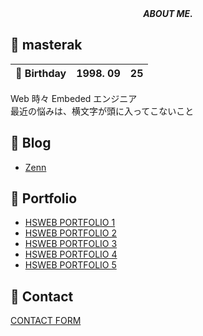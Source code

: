 <div align="center">
    <i>
      <b>
        ABOUT ME.
      </b>
    </i>
</div>

## &#x1f914; masterak

| &#x1f382; Birthday | 1998. 09 | 25 |
| --- | :---: | --- |

<p>
    Web 時々 Embeded エンジニア<br>
    最近の悩みは、横文字が頭に入ってこないこと
</p>


## &#x1f4d2; Blog

- [Zenn](https://zenn.dev/masterak)

## &#x1f4f8; Portfolio

- [HSWEB PORTFOLIO 1](https://portfolio-1-one-tau.vercel.app/)
- [HSWEB PORTFOLIO 2](https://masterak-hsweb-portf-57.deno.dev/)
- [HSWEB PORTFOLIO 3](https://github.com/masterak-902/hsweb-portfolio-3)
- [HSWEB PORTFOLIO 4](https://hsweb-portfolio-4.pages.dev/ja/)
- [HSWEB PORTFOLIO 5](https://github.com/masterak-902/hsweb-portfolio-5)

## &#x1f4e8; Contact
[CONTACT FORM](https://masterak-hsweb-portf-57.deno.dev/)
